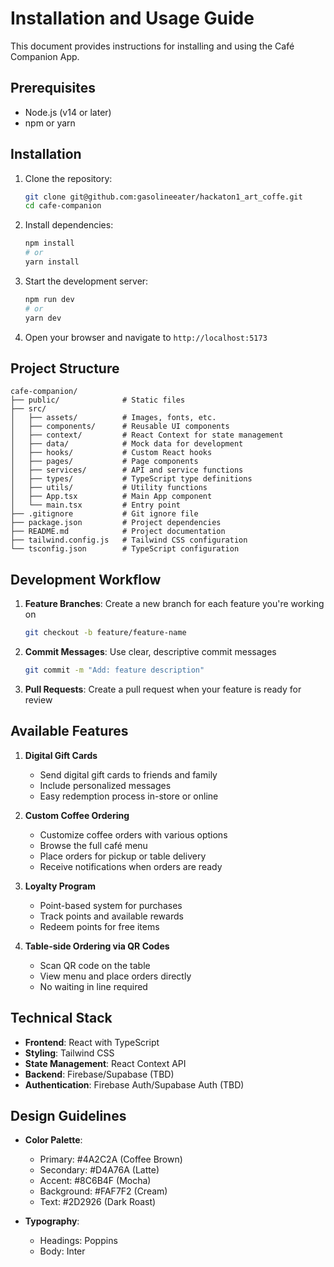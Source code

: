 # Installation and Usage Guide

This document provides instructions for installing and using the Café Companion App.

## Prerequisites

- Node.js (v14 or later)
- npm or yarn

## Installation

1. Clone the repository:
   ```bash
   git clone git@github.com:gasolineeater/hackaton1_art_coffe.git
   cd cafe-companion
   ```

2. Install dependencies:
   ```bash
   npm install
   # or
   yarn install
   ```

3. Start the development server:
   ```bash
   npm run dev
   # or
   yarn dev
   ```

4. Open your browser and navigate to `http://localhost:5173`

## Project Structure

```
cafe-companion/
├── public/              # Static files
├── src/
│   ├── assets/          # Images, fonts, etc.
│   ├── components/      # Reusable UI components
│   ├── context/         # React Context for state management
│   ├── data/            # Mock data for development
│   ├── hooks/           # Custom React hooks
│   ├── pages/           # Page components
│   ├── services/        # API and service functions
│   ├── types/           # TypeScript type definitions
│   ├── utils/           # Utility functions
│   ├── App.tsx          # Main App component
│   └── main.tsx         # Entry point
├── .gitignore           # Git ignore file
├── package.json         # Project dependencies
├── README.md            # Project documentation
├── tailwind.config.js   # Tailwind CSS configuration
└── tsconfig.json        # TypeScript configuration
```

## Development Workflow

1. **Feature Branches**: Create a new branch for each feature you're working on
   ```bash
   git checkout -b feature/feature-name
   ```

2. **Commit Messages**: Use clear, descriptive commit messages
   ```bash
   git commit -m "Add: feature description"
   ```

3. **Pull Requests**: Create a pull request when your feature is ready for review

## Available Features

1. **Digital Gift Cards**
   - Send digital gift cards to friends and family
   - Include personalized messages
   - Easy redemption process in-store or online

2. **Custom Coffee Ordering**
   - Customize coffee orders with various options
   - Browse the full café menu
   - Place orders for pickup or table delivery
   - Receive notifications when orders are ready

3. **Loyalty Program**
   - Point-based system for purchases
   - Track points and available rewards
   - Redeem points for free items

4. **Table-side Ordering via QR Codes**
   - Scan QR code on the table
   - View menu and place orders directly
   - No waiting in line required

## Technical Stack

- **Frontend**: React with TypeScript
- **Styling**: Tailwind CSS
- **State Management**: React Context API
- **Backend**: Firebase/Supabase (TBD)
- **Authentication**: Firebase Auth/Supabase Auth (TBD)

## Design Guidelines

- **Color Palette**:
  - Primary: #4A2C2A (Coffee Brown)
  - Secondary: #D4A76A (Latte)
  - Accent: #8C6B4F (Mocha)
  - Background: #FAF7F2 (Cream)
  - Text: #2D2926 (Dark Roast)

- **Typography**:
  - Headings: Poppins
  - Body: Inter
